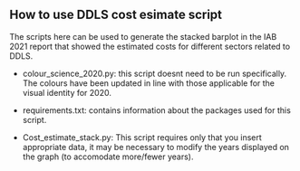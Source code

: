 ## How to use DDLS cost esimate script

The scripts here can be used to generate the stacked barplot in the IAB 2021 report that showed the estimated costs for different sectors related to DDLS.

- colour_science_2020.py: this script doesnt need to be run specifically. The colours have been updated in line with those applicable for the visual identity for 2020.

- requirements.txt: contains information about the packages used for this script. 

- Cost_estimate_stack.py: This script requires only that you insert appropriate data, it may be necessary to modify the years displayed on the graph (to accomodate more/fewer years). 
